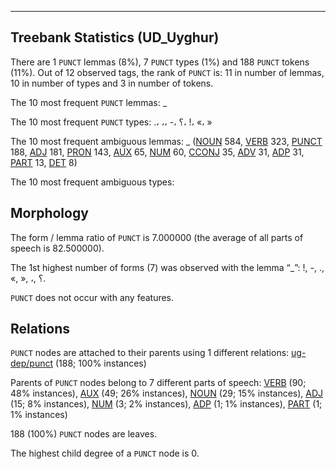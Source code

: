 

--------------------------------------------------------------------------------

## Treebank Statistics (UD_Uyghur)

There are 1 `PUNCT` lemmas (8%), 7 `PUNCT` types (1%) and 188 `PUNCT` tokens (11%).
Out of 12 observed tags, the rank of `PUNCT` is: 11 in number of lemmas, 10 in number of types and 3 in number of tokens.

The 10 most frequent `PUNCT` lemmas: _

The 10 most frequent `PUNCT` types:  .، ،، -، ؟، !، «، »

The 10 most frequent ambiguous lemmas: _ ([NOUN]() 584, [VERB]() 323, [PUNCT]() 188, [ADJ]() 181, [PRON]() 143, [AUX]() 65, [NUM]() 60, [CCONJ]() 35, [ADV]() 31, [ADP]() 31, [PART]() 13, [DET]() 8)

The 10 most frequent ambiguous types:  



## Morphology

The form / lemma ratio of `PUNCT` is 7.000000 (the average of all parts of speech is 82.500000).

The 1st highest number of forms (7) was observed with the lemma “_”: !, -, ., «, », ،, ؟.

`PUNCT` does not occur with any features.


## Relations

`PUNCT` nodes are attached to their parents using 1 different relations: [ug-dep/punct]() (188; 100% instances)

Parents of `PUNCT` nodes belong to 7 different parts of speech: [VERB]() (90; 48% instances), [AUX]() (49; 26% instances), [NOUN]() (29; 15% instances), [ADJ]() (15; 8% instances), [NUM]() (3; 2% instances), [ADP]() (1; 1% instances), [PART]() (1; 1% instances)

188 (100%) `PUNCT` nodes are leaves.

The highest child degree of a `PUNCT` node is 0.

